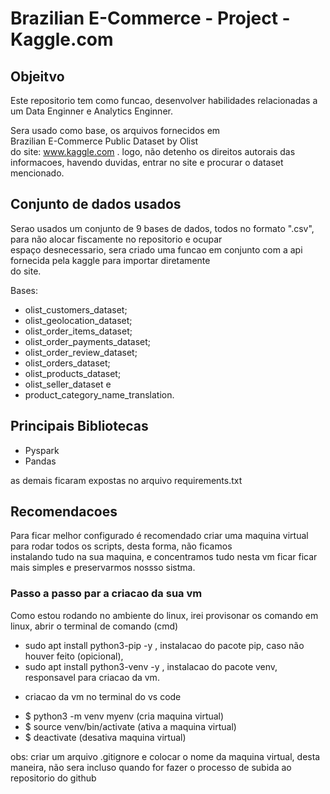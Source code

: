 # Brazilian E-Commerce - Project - Kaggle.com

## Objeitvo
Este repositorio tem como funcao, desenvolver habilidades relacionadas a um Data Enginner e Analytics Enginner.

Sera usado como base, os  arquivos fornecidos em\
Brazilian E-Commerce Public Dataset by Olist\
do site: www.kaggle.com .
logo, não detenho os direitos autorais das informacoes, havendo duvidas, entrar no site e procurar o dataset mencionado.

## Conjunto de dados usados

Serao usados um conjunto de 9 bases de dados, todos no formato ".csv", para não alocar fiscamente no repositorio e ocupar\
espaço desnecessario, sera criado uma funcao em conjunto com a api fornecida pela kaggle para importar diretamente\
do site.

Bases: 

* olist_customers_dataset;
* olist_geolocation_dataset;
* olist_order_items_dataset;
* olist_order_payments_dataset;
* olist_order_review_dataset;
* olist_orders_dataset;
* olist_products_dataset;
* olist_seller_dataset e
* product_category_name_translation.

## Principais Bibliotecas

* Pyspark
* Pandas

as demais ficaram expostas no arquivo requirements.txt

## Recomendacoes

Para ficar melhor configurado é recomendado criar uma maquina virtual para rodar todos os scripts, desta forma, não ficamos\
instalando tudo na sua maquina, e concentramos tudo nesta vm ficar ficar mais simples e preservarmos nossso sistma.

### Passo a passo par a criacao da sua vm

Como estou rodando no ambiente do linux, irei provisonar os comando em linux, abrir o terminal de comando (cmd)

* sudo apt install python3-pip -y , instalacao do pacote pip, caso não houver feito (opicional),
* sudo apt install python3-venv -y , instalacao do pacote venv, responsavel para criacao da vm.

- criacao da vm no terminal do vs code

* $ python3 -m venv myenv (cria maquina virtual)
* $ source venv/bin/activate (ativa a maquina virtual)
* $ deactivate (desativa maquina virtual)

obs: criar um arquivo .gitignore e colocar o nome da maquina virtual, desta maneira, não sera incluso quando for fazer o processo de subida ao repositorio do github
